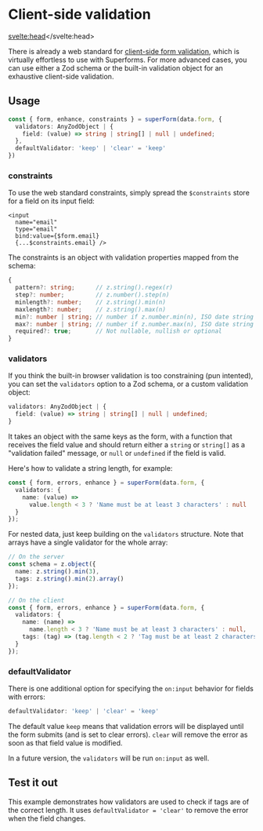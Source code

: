 <script lang="ts">
	import Form from './Form.svelte'
  import Next from '$lib/Next.svelte'
	import SuperDebug from 'sveltekit-superforms/client/SuperDebug.svelte'
  import { concepts } from '$lib/navigation/sections'

	export let data;
</script>

# Client-side validation

<svelte:head><title>Client-side validation</title></svelte:head>

There is already a web standard for [client-side form validation](https://developer.mozilla.org/en-US/docs/Learn/Forms/Form_validation), which is virtually effortless to use with Superforms. For more advanced cases, you can use either a Zod schema or the built-in validation object for an exhaustive client-side validation.

## Usage

```ts
const { form, enhance, constraints } = superForm(data.form, {
  validators: AnyZodObject | {
    field: (value) => string | string[] | null | undefined;
  },
  defaultValidator: 'keep' | 'clear' = 'keep'
})
```

### constraints

To use the web standard constraints, simply spread the `$constraints` store for a field on its input field:

```svelte
<input
  name="email"
  type="email"
  bind:value={$form.email}
  {...$constraints.email} />
```

The constraints is an object with validation properties mapped from the schema:

```ts
{
  pattern?: string;      // z.string().regex(r)
  step?: number;         // z.number().step(n)
  minlength?: number;    // z.string().min(n)
  maxlength?: number;    // z.string().max(n)
  min?: number | string; // number if z.number.min(n), ISO date string if z.date().min(d)
  max?: number | string; // number if z.number.max(n), ISO date string if z.date().max(d)
  required?: true;       // Not nullable, nullish or optional
}
```

### validators

If you think the built-in browser validation is too constraining (pun intented), you can set the `validators` option to a Zod schema, or a custom validation object:

```ts
validators: AnyZodObject | {
  field: (value) => string | string[] | null | undefined;
}
```

It takes an object with the same keys as the form, with a function that receives the field value and should return either a `string` or `string[]` as a "validation failed" message, or `null` or `undefined` if the field is valid.

Here's how to validate a string length, for example:

```ts
const { form, errors, enhance } = superForm(data.form, {
  validators: {
    name: (value) =>
      value.length < 3 ? 'Name must be at least 3 characters' : null
  }
});
```

For nested data, just keep building on the `validators` structure. Note that arrays have a single validator for the whole array:

```ts
// On the server
const schema = z.object({
  name: z.string().min(3),
  tags: z.string().min(2).array()
});
```

```ts
// On the client
const { form, errors, enhance } = superForm(data.form, {
  validators: {
    name: (name) =>
      name.length < 3 ? 'Name must be at least 3 characters' : null,
    tags: (tag) => (tag.length < 2 ? 'Tag must be at least 2 characters' : null)
  }
});
```

### defaultValidator

There is one additional option for specifying the `on:input` behavior for fields with errors:

```ts
defaultValidator: 'keep' | 'clear' = 'keep'
```

The default value `keep` means that validation errors will be displayed until the form submits (and is set to clear errors). `clear` will remove the error as soon as that field value is modified.

In a future version, the `validators` will be run `on:input` as well.

## Test it out

This example demonstrates how validators are used to check if tags are of the correct length. It uses `defaultValidator = 'clear'` to remove the error when the field changes.

<Form {data} />

<Next section={concepts} />
